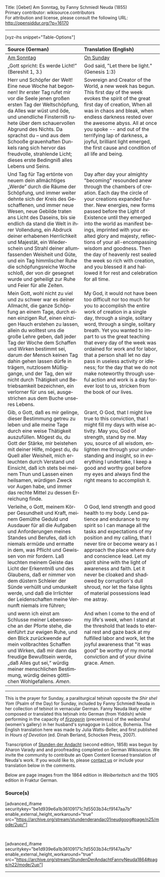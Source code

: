 <html>
<head></head>
<body>
Title: [Gebet] Am Sonntag, by Fanny Schmiedl Neuda (1855)<br />
Primary contributor: wikisource.contributors<br />
For attribution and license, please consult the following URL: <a href="http://opensiddur.org/?p=16170">http://opensiddur.org/?p=16170</a>
<p />
<hr />

[xyz-ihs snippet="Table-Options"]<table style="margin-left: auto; margin-right: auto;" class="draggable">
<thead><tr><th id="x" style="text-align: left;">Source (German)</th><th style="text-align: left;">Translation (English)</th></tr></thead>
<tbody>
<tr><td style="vertical-align:top;">
<div class="german" lang="de">
<u>Am Sonntag</u>
</span></div></td>

<td style="vertical-align:top;">
<div class="english" lang="en">
<u>On Sunday</u>
</span></div></td></tr>


<tr><td style="vertical-align:top;">
<div class="english" lang="en">
„Gott spricht: Es werde Licht!” 
(Bereshit 1, 3.) 
</span></div></td>

<td style="vertical-align:top;">
<div class="english" lang="en">
God said, "Let there be light." 
(Genesis 1:3)
</span></div></td></tr>


<tr><td style="vertical-align:top;">
<div class="german" lang="de">
Herr und Schöpfer der Welt! Eine neue Woche hat begonnen! Ihr erster Tag rufet mir vor die Seele jenen großen ersten Tag der Weltschöpfung, da Alles war wüst und öde, und unendliche Finsterniß ruhete über dem schauervollen Abgrund des Nichts. Da sprachst du – und aus dem Schooße grauenhaften Dunkels rang sich hervor das freudvolle, strahlende Licht; dieses erste Bedingniß alles Lebens und Seins.
</span></div></td>

<td style="vertical-align:top;">
<div class="english" lang="en">
Sovereign and Creator of the World, a new week has begun. This first day of the week evokes the spirit of the great first day of creation, When all was in chaos and bleak, when endless darkness rested over the awesome abyss. All at once you spoke -- and out of the terrifying lap of darkness, a joyful, brilliant light emerged, the first cause and condition of all life and being.
</span></div></td></tr>


<tr><td style="vertical-align:top;">
<div class="german" lang="de">
Und Tag für Tag ertönte von neuem dein allmächtiges „Werde” durch die Räume der Schöpfung, und immer weiter dehnte sich der Kreis des Geschaffenen, und immer neue Wesen, neue Gebilde traten ans Licht des Daseins, bis sie endlich da stand die Welt in ihrer Vollendung, ein Abdruck deiner erhabenen Herrlichkeit und Majestät, ein Wiederschein und Strahl deiner allumfassenden Weisheit und Güte, und ein Tag himmlischer Ruhe die schöpfungsreiche Woche schloß, der von dir gesegnet wurde und geheiligt zur Ruhe und Feier für alle Zeiten. 
</span></div></td>

<td style="vertical-align:top;">
<div class="english" lang="en">
Day after day your almighty "becoming" resounded anew through the chambers of creation. Each day the circle of your creations expanded further. New energies, new forms passed before the Light of Existence until they emerged into the world as manifest beings, imprinted with your exalted glory and majesty, reflections of your all-encompassing wisdom and goodness. Then the day of heavenly rest sealed the week so rich with creation, and you blessed it and hallowed it for rest and celebration for all time.
</span></div></td></tr>


<tr><td style="vertical-align:top;">
<div class="german" lang="de">
Mein Gott, wohl nicht zu viel und zu schwer war es deiner Allmacht, die ganze Schöpfung an einem Tage, durch einen einzigen Ruf, einen einzigen Hauch erstehen zu lassen, allein du wolltest uns die große Lehre geben, daß jeder Tag der Woche dem Schaffen und Wirken bestimmt sei, darum der Mensch keinen Tag dahin gehen lassen dürfe in trägem, nutzlosem Müßiggange, und der Tag, den wir nicht durch Thätigkeit und Betriebsamkeit bezeichnen, ein verlorner für uns sei, ausgestrichen aus dem Buche unseres Lebens. 
</span></div></td>

<td style="vertical-align:top;">
<div class="english" lang="en">
My God, it would not have been too difficult nor too much for you to accomplish the entire work of creation in a single day, through a single, solitary word, through a single, solitary breath. Yet you wanted to impart to us the great teaching that every day of the week was ordained for work and for labor, that a person shall let no day pass in useless activity or idleness; for the day that we do not make noteworthy through useful action and work is a day forever lost to us, stricken from the book of our lives.
</span></div></td></tr>


<tr><td style="vertical-align:top;">
<div class="german" lang="de">
Gib, o Gott, daß es mir gelinge, dieser Bestimmung getreu zu leben und alle meine Tage durch eine weise Thätigkeit auszufüllen. Mögest du, du Gott der Stärke, mir beistehen mit deiner Hilfe, mögest du, du Quell aller Weisheit, mich erleuchten durch Verstand und Einsicht, daß ich stets bei meinem Thun und Lassen einen heilsamen, würdigen Zweck vor Augen habe, und immer das rechte Mittel zu dessen Erreichung finde. 
</span></div></td>

<td style="vertical-align:top;">
<div class="english" lang="en">
Grant, O God, that I might live true to this conviction, that I might fill my days with wise activity. May you, God of strength, stand by me. May you, source of all wisdom, enlighten me through your understanding and insight, so in everything I undertake, I keep a good and worthy goal before my eyes and always find the right means to accomplish it.
</span></div></td></tr>


<tr><td style="vertical-align:top;">
<div class="german" lang="de">
Verleihe, o Gott, meinem Körper Gesundheit und Kraft, meinem Gemüthe Geduld und Ausdauer für all die Aufgaben und Anforderungen meines Standes und Berufes, daß ich niemals ermüde und ermatte in dem, was Pflicht und Gewissen von mir fordern. Laß leuchten meinem Geiste das Licht der Erkenntniß und des Glaubens, daß er nimmer von dem düstern Schleier der Sünde verhüllt und umdunkelt werde, und daß die Irrlichter der Leidenschaften meine Vernunft niemals irre führen; 
</span></div></td>

<td style="vertical-align:top;">
<div class="english" lang="en">
O God, lend strength and good health to my body. Lend patience and endurance to my spirit so I can manage all the tasks and expectations of my position and my calling, that I never tire or become weary as I approach the place where duty and conscience lead. Let my spirit shine with the light of awareness and faith. Let it never be cloaked and shadowed by corruption's dull shroud, nor let the false lights of material possessions lead me astray.
</span></div></td></tr>


<tr><td style="vertical-align:top;">
<div class="german" lang="de">
und wenn ich einst am Schlusse meiner Lebenswoche an der Pforte stehe, die einführt zur ewigen Ruhe, und den Blick zurückwende auf mein vollbrachtes Schaffen und Wirken, daß mir dann das freudige Bewußtsein werde, „daß Alles gut sei,“ würdig meiner menschlichen Bestimmung, würdig deines göttlichen Wohlgefallens. <em>Amen</em>.
</span></div></td>

<td style="vertical-align:top;">
<div class="english" lang="en">
And when I come to the end of my life's week, when I stand at the threshold that leads to eternal rest and gaze back at my fulfilled labor and work, let the joyful awareness that "it was good" be worthy of my mortal conviction and of your divine grace. <em>Amen</em>.
</span></div></td></tr>
</tbody></table>

<hr />

This is the prayer for Sunday, a paraliturgical teḥinah opposite the <em>Shir shel Yom</em> (Psalm of the Day) for Sunday, included by Fanny Schmiedl Neuda in her collection of teḥinot in vernacular German. Fanny Neuda likely either composed or translated this teḥinah into German (from Yiddish) while performing in the capacity of <a href="https://en.wikipedia.org/wiki/Firzogerin"><em>firzogerin</em></a> (precentress) of the <em>weibershul</em> (women's gallery) in her husband's synagogue in Loštice, Bohemia. The English translation here was made by Julia Watts-Beller, and first published in <em>Hours of Devotion</em> (ed. Dinah Berland, Schocken Press, 2007).

Transcription of <a href="https://opensiddur.org/prayers-for/tkhines/stunden-der-andacht-hours-of-devotion-by-fanny-schmiedl-neuda/">Stunden der Andacht</a> (second edition, 1858) was begun by Aharon Varady and and proofreading completed on German Wikisource. We invite the community to contribute an Open Content licensed translation of Neuda's work. If you would like to, please <a href="https://opensiddur.org/contact/">contact us</a> or include your translation below in the comments.

Below are page images from the 1864 edition in <em>Weiberteitsch</em> and the 1905 edition in Fraktur German.

<h3>Source(s)</h3>

[advanced_iframe securitykey="be1d939e6a1b36109171c7d5503b34cf9147aa7b" enable_external_height_workaround="true" src="https://archive.org/stream/stundenderandac01neudgoog#page/n25/mode/2up/"]


&nbsp;

[advanced_iframe securitykey="be1d939e6a1b36109171c7d5503b34cf9147aa7b" enable_external_height_workaround="true" src="https://archive.org/stream/StundenDerAndachtFannyNeuda1864#page/n22/mode/2up"]

<hr />

&nbsp;
</body>
</html>